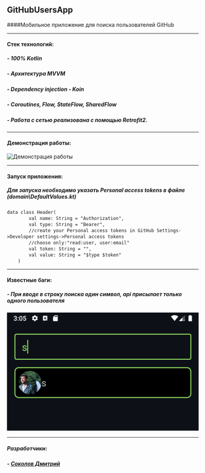 ## GitHubUsersApp

####Мобильное приложение для поиска пользователей GitHub

------------
#### Стек технологий:
##### - 100% Kotlin
##### - Архитектура MVVM
##### - Dependency injection - Koin
##### - Coroutines, Flow, StateFlow, SharedFlow
##### - Работа с сетью реализована с помощью Retrofit2.
------------
#### Демонстрация работы:
![Демонстрация работы](https://github.com/Sokolov-Dmitriy/GitHubUsersApp/blob/master/nocode/app.gif)

------------
#### Запуск приложения:
##### Для запуска необходимо указать Personal access tokens в файле (domain\DefaultValues.kt)
```
data class Header(
        val name: String = "Authorization",
        val type: String = "Bearer",
        //create your Personal access tokens in GitHub Settings->Developer settings->Personal access tokens
        //choose only:"read:user, user:email"
        val token: String = "",
        val value: String = "$type $token"
    )
```
------------



#### Известные баги:
##### -  При вводе в строку поиска один символ, api присылает только одного пользователя
![Баг](https://github.com/Sokolov-Dmitriy/GitHubUsersApp/blob/master/nocode/bug.png)


------------
##### Разработчики:
##### - [Соколов Дмитрий](https://github.com/Sokolov-Dmitriy "Соколов Дмитрий")
